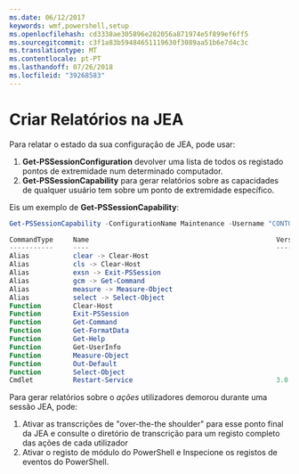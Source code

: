 ```yaml
---
ms.date: 06/12/2017
keywords: wmf,powershell,setup
ms.openlocfilehash: cd3338ae305896e282056a871974e5f899ef6ff5
ms.sourcegitcommit: c3f1a83b59484651119630f3089aa51b6e7d4c3c
ms.translationtype: MT
ms.contentlocale: pt-PT
ms.lasthandoff: 07/26/2018
ms.locfileid: "39268583"
---
```

# <a name="reporting-on-jea"></a>Criar Relatórios na JEA

Para relatar o estado da sua configuração de JEA, pode usar:

1. **Get-PSSessionConfiguration** devolver uma lista de todos os registado pontos de extremidade num determinado computador.
2. **Get-PSSessionCapability** para gerar relatórios sobre as capacidades de qualquer usuário tem sobre um ponto de extremidade específico.

Eis um exemplo de **Get-PSSessionCapability**:

```powershell
Get-PSSessionCapability -ConfigurationName Maintenance -Username "CONTOSO\JohnDoe"

CommandType     Name                                               Version    Source
-----------     ----                                               -------    ------
Alias           clear -> Clear-Host
Alias           cls -> Clear-Host
Alias           exsn -> Exit-PSSession
Alias           gcm -> Get-Command
Alias           measure -> Measure-Object
Alias           select -> Select-Object
Function        Clear-Host
Function        Exit-PSSession
Function        Get-Command
Function        Get-FormatData
Function        Get-Help
Function        Get-UserInfo
Function        Measure-Object
Function        Out-Default
Function        Select-Object
Cmdlet          Restart-Service                                    3.0.0.0 Microsof...
```

Para gerar relatórios sobre o _ações_ utilizadores demorou durante uma sessão JEA, pode:

1. Ativar as transcrições de "over-the-the shoulder" para esse ponto final da JEA e consulte o diretório de transcrição para um registo completo das ações de cada utilizador
2. Ativar o registo de módulo do PowerShell e Inspecione os registos de eventos do PowerShell.